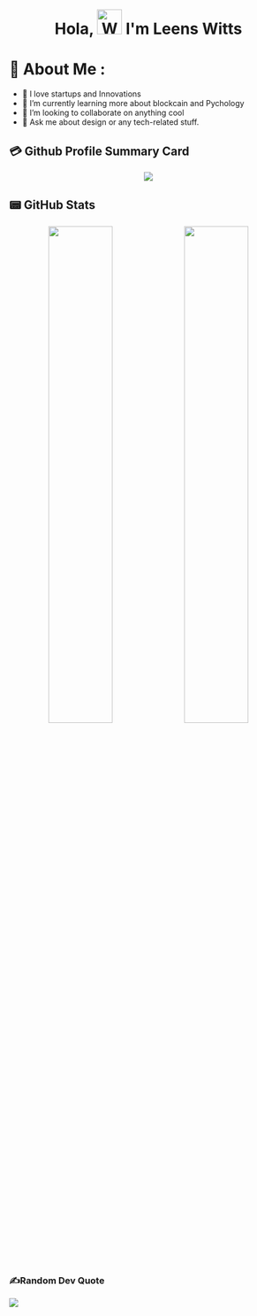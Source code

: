 <h1 align="center"> Hola, <img src="https://raw.githubusercontent.com/nixin72/nixin72/master/wave.gif" 
         alt="Waving hand animated gif"
         height="45"
         width="45" /> I'm Leens Witts</h1>

# 💫 About Me :
- 💞️  I love startups and Innovations
- 🌱 I’m currently learning more about blockcain and Pychology 
- 🔭 I’m looking to collaborate on anything cool
- 💬 Ask me about design or any tech-related stuff.
  
## 💳 Github Profile Summary Card
<p align="center">
  <img src="https://github-profile-summary-cards.vercel.app/api/cards/profile-details?username=leenswitts&theme=vue"/>
</p>

  ## 📟 GitHub Stats
<p align="center">
	<img width="48%" src="https://github-readme-stats.vercel.app/api?username=leenswitts&show_icons=true&theme=vue" />
	<img width="48%" src="https://github-readme-streak-stats.herokuapp.com/?user=leenswitts&theme=vue" />
</p>

### ✍️Random Dev Quote
![](https://quotes-github-readme.vercel.app/api?type=horizontal&theme=vue)


<!---
leenswitts/leenswitts is a ✨ special ✨ repository because its `README.md` (this file) appears on your GitHub profile.
You can click the Preview link to take a look at your changes.
--->
